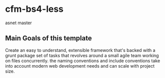 # cfm-bs4-less
asnet master

## Main Goals of this template
Create an easy to understand, extensible framework that's backed with a grunt package set of tasks that revolves around a small agile team working on files concurrently. the naming conventions and include conventions take into account modern web development needs and can scale with project size. 
